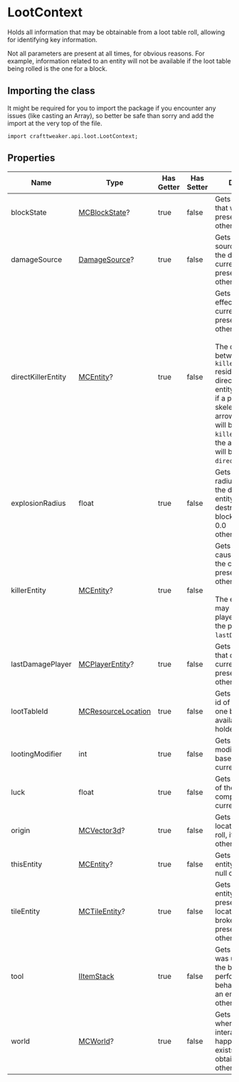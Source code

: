 # LootContext

Holds all information that may be obtainable from a loot table roll, allowing for identifying key information.

 Not all parameters are present at all times, for obvious reasons. For example, information related to an entity will
 not be available if the loot table being rolled is the one for a block.

## Importing the class

It might be required for you to import the package if you encounter any issues (like casting an Array), so better be safe than sorry and add the import at the very top of the file.
```zenscript
import crafttweaker.api.loot.LootContext;
```


## Properties

| Name | Type | Has Getter | Has Setter | Description |
|------|------|------------|------------|-------------|
| blockState | [MCBlockState](/vanilla/api/blocks/MCBlockState)? | true | false | Gets the block state that was broken, if present; null otherwise. |
| damageSource | [DamageSource](/vanilla/api/util/DamageSource)? | true | false | Gets the damage source that caused the death of the current entity, if present; null otherwise. |
| directKillerEntity | [MCEntity](/vanilla/api/entity/MCEntity)? | true | false | Gets the entity that effectively killed the current entity, if present; null otherwise. <br />  <br />  The difference between this and <code>killerEntity</code> resides on the direct-ness of the entity. For example, <br />  if a player kills a skeleton with an arrow, the player will be the <code>killerEntity</code>, while the arrow <br />  will be the <code>directKillerEntity</code>. |
| explosionRadius | float | true | false | Gets the explosion radius that caused the death of the entity or the destruction of the block, if present; 0.0 <br />  otherwise. |
| killerEntity | [MCEntity](/vanilla/api/entity/MCEntity)? | true | false | Gets the entity that caused the death of the current entity, if present; null otherwise. <br />  <br />  The entity may or may not be a player. To get only the player, refer to <code>lastDamagePlayer</code>. |
| lastDamagePlayer | [MCPlayerEntity](/vanilla/api/entity/MCPlayerEntity)? | true | false | Gets the last player that damaged the current entity, if present; null otherwise. |
| lootTableId | [MCResourceLocation](/vanilla/api/util/MCResourceLocation) | true | false | Gets the loot table id of the current one being rolled, if available; a place-holder otherwise. |
| lootingModifier | int | true | false | Gets the looting modifier, calculated based on the current parameters. |
| luck | float | true | false | Gets the luck factor of the player, as computed by the current parameters. |
| origin | [MCVector3d](/vanilla/api/util/MCVector3d)? | true | false | Gets the origin, or location, of the loot roll, if present; null otherwise. |
| thisEntity | [MCEntity](/vanilla/api/entity/MCEntity)? | true | false | Gets the current entity, if present; null otherwise. |
| tileEntity | [MCTileEntity](/vanilla/api/tileentity/MCTileEntity)? | true | false | Gets the block entity that was present at the location of the broken block, if present; null otherwise. |
| tool | [IItemStack](/vanilla/api/items/IItemStack) | true | false | Gets the tool that was used to break the block or perform additional behavior, if present; an empty stack <br />  otherwise. |
| world | [MCWorld](/vanilla/api/world/MCWorld)? | true | false | Gets the world where the interaction happened, if it exists or can be obtained; null otherwise. |

